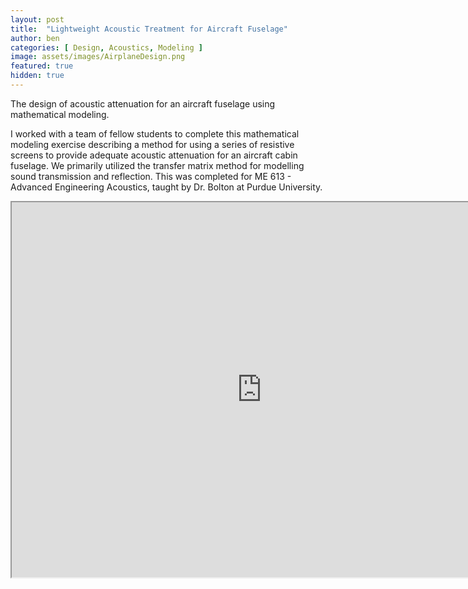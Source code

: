 ```yaml
---
layout: post
title:  "Lightweight Acoustic Treatment for Aircraft Fuselage"
author: ben
categories: [ Design, Acoustics, Modeling ]
image: assets/images/AirplaneDesign.png
featured: true
hidden: true
---
```


The design of acoustic attenuation for an aircraft fuselage using mathematical modeling.

I worked with a team of fellow students to complete this mathematical modeling exercise describing a method for using a series of resistive screens to provide adequate acoustic attenuation for an aircraft cabin fuselage. We primarily utilized the transfer matrix method for modelling sound transmission and reflection. This was completed for ME 613 - Advanced Engineering Acoustics, taught by Dr. Bolton at Purdue University.


<iframe src="https://drive.google.com/file/d/1GcXLmHrp7ZqfF7GFRKvnnXymW4PJNTm7/preview" width="800" height="600" allow="autoplay"></iframe>
